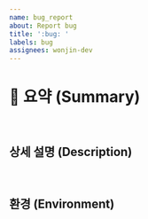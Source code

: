 ```yaml
---
name: bug_report
about: Report bug
title: ':bug: '
labels: bug
assignees: wonjin-dev
---
```


# 🐛 요약 (Summary)

<br>

## 상세 설명 (Description)

<br>

## 환경 (Environment)

